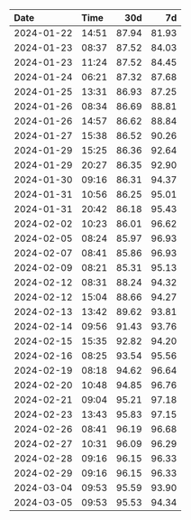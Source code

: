 | Date       | Time     | 30d       | 7d    |
|:-----------|:---------|----------:|------:|
| 2024-01-22 | 14:51    | 87.94     | 81.93 |
| 2024-01-23 | 08:37    | 87.52     | 84.03 |
| 2024-01-23 | 11:24    | 87.52     | 84.45 |
| 2024-01-24 | 06:21    | 87.32     | 87.68 |
| 2024-01-25 | 13:31    | 86.93     | 87.25 |
| 2024-01-26 | 08:34    | 86.69     | 88.81 |
| 2024-01-26 | 14:57    | 86.62     | 88.84 |
| 2024-01-27 | 15:38    | 86.52     | 90.26 |
| 2024-01-29 | 15:25    | 86.36     | 92.64 |
| 2024-01-29 | 20:27    | 86.35     | 92.90 |
| 2024-01-30 | 09:16    | 86.31     | 94.37 |
| 2024-01-31 | 10:56    | 86.25     | 95.01 |
| 2024-01-31 | 20:42    | 86.18     | 95.43 |
| 2024-02-02 | 10:23    | 86.01     | 96.62 |
| 2024-02-05 | 08:24    | 85.97     | 96.93 |
| 2024-02-07 | 08:41    | 85.86     | 96.93 |
| 2024-02-09 | 08:21    | 85.31     | 95.13 |
| 2024-02-12 | 08:31    | 88.24     | 94.32 |
| 2024-02-12 | 15:04    | 88.66     | 94.27 |
| 2024-02-13 | 13:42    | 89.62     | 93.81 |
| 2024-02-14 | 09:56    | 91.43     | 93.76 |
| 2024-02-15 | 15:35    | 92.82     | 94.20 |
| 2024-02-16 | 08:25    | 93.54     | 95.56 |
| 2024-02-19 | 08:18    | 94.62     | 96.64 |
| 2024-02-20 | 10:48    | 94.85     | 96.76 |
| 2024-02-21 | 09:04    | 95.21     | 97.18 |
| 2024-02-23 | 13:43    | 95.83     | 97.15 |
| 2024-02-26 | 08:41    | 96.19     | 96.68 |
| 2024-02-27 | 10:31    | 96.09     | 96.29 |
| 2024-02-28 | 09:16    | 96.15     | 96.33 |
| 2024-02-29 | 09:16    | 96.15     | 96.33 |
| 2024-03-04 | 09:53    | 95.59     | 93.90 |
| 2024-03-05 | 09:53    | 95.53     | 94.34 |
